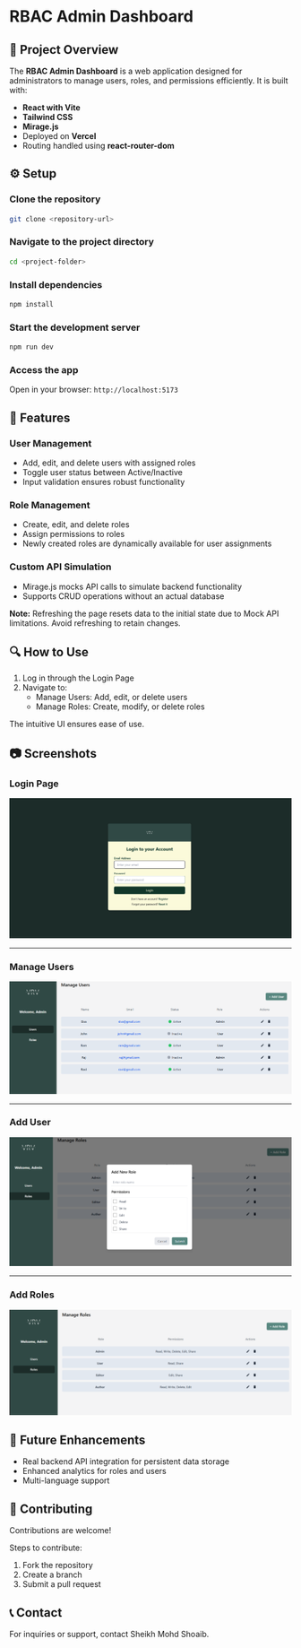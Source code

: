 # RBAC Admin Dashboard

## 📝 Project Overview

The **RBAC Admin Dashboard** is a web application designed for administrators to manage users, roles, and permissions efficiently. It is built with:
- **React with Vite**
- **Tailwind CSS**
- **Mirage.js**
- Deployed on **Vercel**
- Routing handled using **react-router-dom**

## ⚙️ Setup

### Clone the repository
```bash
git clone <repository-url>
```

### Navigate to the project directory
```bash
cd <project-folder>
```

### Install dependencies
```bash
npm install
```

### Start the development server
```bash
npm run dev
```

### Access the app
Open in your browser:
`http://localhost:5173`

## 🚀 Features

### User Management
- Add, edit, and delete users with assigned roles
- Toggle user status between Active/Inactive
- Input validation ensures robust functionality

### Role Management
- Create, edit, and delete roles
- Assign permissions to roles
- Newly created roles are dynamically available for user assignments

### Custom API Simulation
- Mirage.js mocks API calls to simulate backend functionality
- Supports CRUD operations without an actual database

**Note:** Refreshing the page resets data to the initial state due to Mock API limitations. Avoid refreshing to retain changes.

## 🔍 How to Use

1. Log in through the Login Page
2. Navigate to:
   - Manage Users: Add, edit, or delete users
   - Manage Roles: Create, modify, or delete roles

The intuitive UI ensures ease of use.

## 📷 Screenshots

### Login Page
![Login Page](https://github.com/shoaib-1457/RABC_Project/blob/main/Images/Login.png)

---

### Manage Users
![Manage Users](https://github.com/shoaib-1457/RABC_Project/blob/main/Images/Mange%20User.png)

---

### Add User
![Add User](https://github.com/shoaib-1457/RABC_Project/blob/main/Images/Add%20Roles.png)

---

### Add Roles
![Add Roles](https://github.com/shoaib-1457/RABC_Project/blob/main/Images/Roles.png)

## 🔮 Future Enhancements

- Real backend API integration for persistent data storage
- Enhanced analytics for roles and users
- Multi-language support

## 🤝 Contributing

Contributions are welcome! 

Steps to contribute:
1. Fork the repository
2. Create a branch
3. Submit a pull request

## 📞 Contact

For inquiries or support, contact Sheikh Mohd Shoaib.
